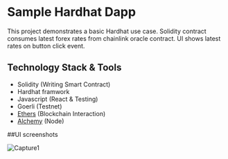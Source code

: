 # Sample Hardhat Dapp

This project demonstrates a basic Hardhat use case. 
Solidity contract consumes  latest forex rates from chainlink oracle contract.
UI shows latest rates on button click event.


## Technology Stack & Tools

- Solidity (Writing Smart Contract)
- Hardhat framwork
- Javascript (React & Testing)
- Goerli (Testnet)
- [Ethers](https://docs.ethers.io/v5/) (Blockchain Interaction)
- [Alchemy](https://docs.alchemy.com/docs/interacting-with-a-smart-contract) (Node)


##UI screenshots

 ![Capture1](https://user-images.githubusercontent.com/59539741/200634406-4253516c-b6a2-4785-9153-cd49f6a1d27b.PNG)

